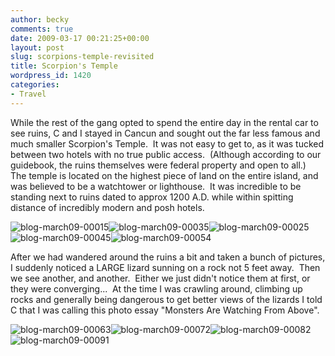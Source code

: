 ```yaml
---
author: becky
comments: true
date: 2009-03-17 00:21:25+00:00
layout: post
slug: scorpions-temple-revisited
title: Scorpion's Temple
wordpress_id: 1420
categories:
- Travel
---
```


While the rest of the gang opted to spend the entire day in the rental car to see ruins, C and I stayed in Cancun and sought out the far less famous and much smaller Scorpion's Temple.  It was not easy to get to, as it was tucked between two hotels with no true public access.  (Although according to our guidebook, the ruins themselves were federal property and open to all.)  The temple is located on the highest piece of land on the entire island, and was believed to be a watchtower or lighthouse.  It was incredible to be standing next to ruins dated to approx 1200 A.D. while within spitting distance of incredibly modern and posh hotels.




![blog-march09-00015](http://beta.beckyjenson.com/wp-content/uploads/2009/03/blog-march09-00015.jpg)![blog-march09-00035](http://beta.beckyjenson.com/wp-content/uploads/2009/03/blog-march09-00035.jpg)![blog-march09-00025](http://beta.beckyjenson.com/wp-content/uploads/2009/03/blog-march09-00025.jpg) ![blog-march09-00045](http://beta.beckyjenson.com/wp-content/uploads/2009/03/blog-march09-00045.jpg)![blog-march09-00054](http://beta.beckyjenson.com/wp-content/uploads/2009/03/blog-march09-00054.jpg)




After we had wandered around the ruins a bit and taken a bunch of pictures, I suddenly noticed a LARGE lizard sunning on a rock not 5 feet away.  Then we see another, and another.  Either we just didn't notice them at first, or they were converging...  At the time I was crawling around, climbing up rocks and generally being dangerous to get better views of the lizards I told C that I was calling this photo essay "Monsters Are Watching From Above".




![blog-march09-00063](http://beta.beckyjenson.com/wp-content/uploads/2009/03/blog-march09-00063.jpg)![blog-march09-00072](http://beta.beckyjenson.com/wp-content/uploads/2009/03/blog-march09-00072.jpg)![blog-march09-00082](http://beta.beckyjenson.com/wp-content/uploads/2009/03/blog-march09-00082.jpg) ![blog-march09-00091](http://beta.beckyjenson.com/wp-content/uploads/2009/03/blog-march09-00091.jpg)
